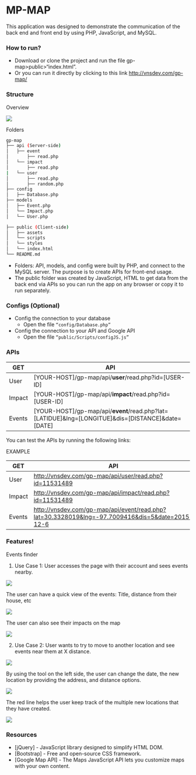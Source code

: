 # MP-MAP
This application was designed to demonstrate the communication of the back end and front end by using PHP, JavaScript, and MySQL.

### How to run?
  - Download or clone the project and run the file gp-map>public>“index.html”.
  - Or you can run it directly by clicking to this link http://vnsdev.com/gp-map/

### Structure

Overview 

<img src='http://vnsdev.com/gp-map/instruction/server-client-side.png'>

Folders 
```sh
gp-map
├── api (Server-side)
│   ├── event
│       ├── read.php
│   └── impact
│       ├── read.php
|   └── user
│       ├── read.php
│       ├── random.php
├── config
│   ├── Database.php
├── models
│   ├── Event.php
│   └── Impact.php
│   └── User.php

├── public (Client-side)
│   ├── assets
│   └── scripts
│   └── styles
│   └── index.html
└── README.md
```
  - Folders: API, models, and config were built by PHP, and connect to the MySQL server. The purpose is to create APIs for front-end usage.
  - The public folder was created by JavaScript, HTML to get data from the back end via APIs so you can run the app on any browser or copy it to run separately. 

### Configs (Optional) 
- Config the connection to your database
    - Open the file ```“config/Database.php”```
- Config the connection to your API and Google API
    - Open the file ```“public/Scripts/configJS.js”```

### APIs

| GET | API |
| ------ | ------ |
| User | [YOUR-HOST]/gp-map/api/__user__/read.php?id=[USER-ID] |
| Impact | [YOUR-HOST]/gp-map/api/__impact__/read.php?id=[USER-ID] |
| Events | [YOUR-HOST]/gp-map/api/__event__/read.php?lat=[LATIDUE]&lng=[LONGITUE]&dis=[DISTANCE]&date=[DATE] |

You can test the APIs by running the following links:

EXAMPLE 

| GET | API |
| ------ | ------ |
| User | http://vnsdev.com/gp-map/api/user/read.php?id=11531489 |
| Impact | http://vnsdev.com/gp-map/api/impact/read.php?id=11531489 |
| Events | http://vnsdev.com/gp-map/api/event/read.php?lat=30.3328019&lng=-97.7009416&dis=5&date=2015-12-6 |

### Features!

Events finder 

1.	Use Case 1: User accesses the page with their account and sees events nearby.

<img src='http://vnsdev.com/gp-map/instruction/overview.png'>

The user can have a quick view of the events: Title, distance from their house, etc

<img src='http://vnsdev.com/gp-map/instruction/event_detail.png'>

The user can also see their impacts on the map

<img src='http://vnsdev.com/gp-map/instruction/impact.png'>

2.	Use Case 2: User wants to try to move to another location and see events near them at X distance.

<img src='http://vnsdev.com/gp-map/instruction/new_home.png'>

By using the tool on the left side, the user can change the date, the new location by providing the address, and distance options.

<img src='http://vnsdev.com/gp-map/instruction/control.png'>

The red line helps the user keep track of the multiple new locations that they have created.

<img src='http://vnsdev.com/gp-map/instruction/red_lines.png'>


### Resources

* [jQuery] - JavaScript library designed to simplify HTML DOM.
* [Bootstrap] - Free and open-source CSS framework. 
* [Google Map API] - The Maps JavaScript API lets you customize maps with your own content.


